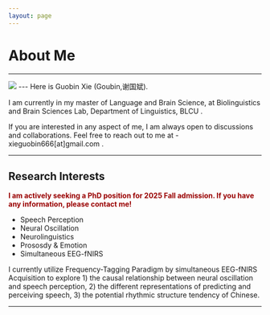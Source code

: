 ```yaml
---
layout: page
---
```


# About Me
---

<img src="https://GoubinXie.github.io/images/mypic.jpg" class="floatpic">
---
Here is Guobin Xie (Goubin,谢国斌).<br>

I am currently in my master of Language and Brain Science, at Biolinguistics and Brain Sciences Lab, Department of Linguistics, BLCU .<br>

If you are interested in any aspect of me, I am always open to discussions and collaborations. Feel free to reach out to me at - xieguobin666[at]gmail.com .<br>

---

## Research Interests

**<font color="#990000">I am actively seeking a PhD position for 2025 Fall admission. If you have any information, please contact me!</font>**

- Speech Perception
- Neural Oscillation
- Neurolinguistics
- Prososdy & Emotion
- Simultaneous EEG-fNIRS

I currently utilize Frequency-Tagging Paradigm by simultaneous EEG-fNIRS Acquisition to explore 1) the causal relationship between neural oscillation and speech
perception, 2) the different representations of predicting and perceiving speech, 3) the potential rhythmic structure tendency of Chinese.

---



